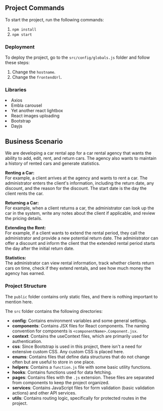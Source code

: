 ## Project Commands
To start the project, run the following commands:
1. `npm install`
2. `npm start`

### Deployment
To deploy the project, go to the `src/config/globals.js` folder and follow these steps:
1. Change the `hostname`.
2. Change the `frontendUrl`.
   
### Libraries
<li>Axios</li>
<li>Embla carousel</li>
<li>Yet another react lightbox</li>
<li>React images uploading</li>
<li>Bootstrap</li>
<li>Dayjs</li>

## Business Scenario
We are developing a car rental app for a car rental agency that wants the ability to add, edit, rent, and return cars. The agency also wants to maintain a history of rented cars and generate statistics.

**Renting a Car:**  
For example, a client arrives at the agency and wants to rent a car. The administrator enters the client's information, including the return date, any discount, and the reason for the discount. The start date is the day the client rents the car.

**Returning a Car:**  
For example, when a client returns a car, the administrator can look up the car in the system, write any notes about the client if applicable, and review the pricing details.

**Extending the Rent:**  
For example, if a client wants to extend the rental period, they call the administrator and provide a new potential return date. The administrator can offer a discount and inform the client that the extended rental period starts the day after the initial return date.

**Statistics:**  
The administrator can view rental information, track whether clients return cars on time, check if they extend rentals, and see how much money the agency has earned.

### Project Structure

The `public` folder contains only static files, and there is nothing important to mention here.

The `src` folder contains the following directories:

- **config**: Contains environment variables and some general settings.
- **components**: Contains JSX files for React components. The naming convention for components is `<componentName>.Component.jsx`.
- **context**: Contains the useContext files, which are primarily used for authentication.
- **css**: Since Bootstrap is used in this project, there isn't a need for extensive custom CSS. Any custom CSS is placed here.
- **enums**: Contains files that define data structures that do not change often but are useful to store in one place.
- **helpers**: Contains a `function.js` file with some basic utility functions.
- **hooks**: Contains functions used for data fetching.
- **pages**: Contains files with the `.js` extension. These files are separated from components to keep the project organized.
- **services**: Contains JavaScript files for form validation (basic validation actions) and other API services.
- **utils**: Contains routing logic, specifically for protected routes in the project.

